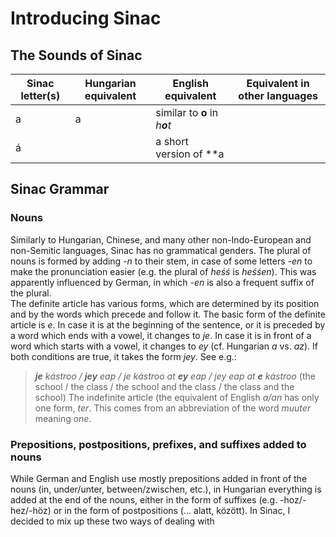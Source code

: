 # Introducing Sinac  
## The Sounds of Sinac  
|Sinac letter(s) |Hungarian equivalent |English equivalent |Equivalent in other languages |
|---|---|---|---|
|a |a |similar to **o** in *h**o**t* | |
|á | |a short version of **a

## Sinac Grammar
### Nouns
Similarly to Hungarian, Chinese, and many other non-Indo-European and non-Semitic languages, Sinac has no grammatical genders. The plural of nouns is formed
by adding *-n* to their stem, in case of some letters *-en* to make the pronunciation easier (e.g. the plural of *heśś* is *heśśen*). This was
apparently influenced by German, in which *-en* is also a frequent suffix of the plural.  
The definite article has various forms, which are determined by its position and by the words which precede and follow it. 
The basic form of the definite article is *e*. In case it is at the beginning of the sentence, or it is preceded by a word which
ends with a vowel, it changes to *je*. In case it is in front of a word which starts with a vowel, it changes to *ey* (cf. Hungarian
*a* vs. *az*). If both conditions are true, it takes the form *jey*. See e.g.:  
>***je** kástroo / **jey** eap / je kástroo at **ey** eap / jey eap at **e** kástroo* (the school / the class / the school and the class / 
the class and the school) 
The indefinite article (the equivalent of English *a/an* has only one form, *ter*. This comes from an abbreviation of the word *muuter* meaning *one*.

### Prepositions, postpositions, prefixes, and suffixes added to nouns
While German and English use mostly prepositions added in front of the nouns (in, under/unter, between/zwischen, etc.), in Hungarian everything is added at 
the end of the nouns, either in the form of suffixes (e.g. -hoz/-hez/-höz) or in the form of postpositions (... alatt, között). In Sinac, I
decided to mix up these two ways of dealing with 

